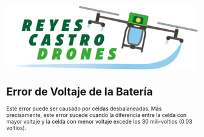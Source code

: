 ![Reyes Castro Drones](../Reyes-Castro-Drones_LOGO.png "Reyes Castro Drones")

# Error de Voltaje de la Batería

Este error puede ser causado por celdas desbalaneadas. Más precisamente, este error sucede cuando la diferencia entre la celda con mayor voltaje y la celda con menor voltaje excede los 30 mili-voltios (0.03 voltios). 
